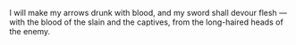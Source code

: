 I will make my arrows drunk with blood, and my sword shall devour flesh — with the blood of the slain and the captives, from the long-haired heads of the enemy.
